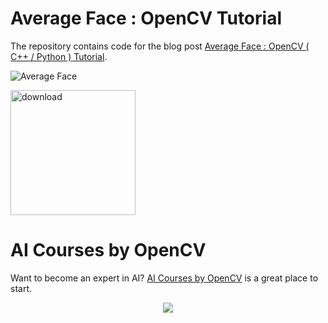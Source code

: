 # Average Face : OpenCV Tutorial

The repository contains code for the blog post [Average Face : OpenCV ( C++ / Python ) Tutorial](https://www.learnopencv.com/average-face-opencv-c-python-tutorial/).


<p align="left"><img src="https://learnopencv.com/wp-content/uploads/2016/05/average-woman-face-300x300.jpg" alt="Average Face"></p>

[<img src="https://learnopencv.com/wp-content/uploads/2022/07/download-button-e1657285155454.png" alt="download" width="200">](https://www.dropbox.com/scl/fo/uhgcyidd2edryfw5fd0ob/h?dl=1&rlkey=8c8rgtzwnv0hiozdepyiivpv5)


# AI Courses by OpenCV

Want to become an expert in AI? [AI Courses by OpenCV](https://opencv.org/courses/) is a great place to start. 

<a href="https://opencv.org/courses/">
<p align="center"> 
<img src="https://learnopencv.com/wp-content/uploads/2023/01/AI-Courses-By-OpenCV-Github.png">
</p>
</a>

